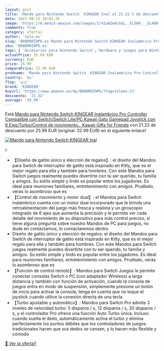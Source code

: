 ```yaml
---
layout: post
title: 'Mando para Nintendo Switch  KINGEAR Inal al 21.22 % de descuento'
date: 2021-08-22 10:01:35
image: 'https://m.media-amazon.com/images/I/41aAZeHcXeL._SL500_._SL400_.jpg'
comments: true
category: ofertas
author: 'tole.es'
slug: 'B08DRRZ9P6-es Mando para Nintendo Switch KINGEAR Inalambrico Pro...'
sku: 'B08DRRZ9P6-es'
tags: [ 'Accesorios para Nintendo Switch','Hardware y juegos para Nintendo Switch','Mandos para Nintendo Switch','Videojuegos','kingear','nintendo', ]
actualPrice: 25.99 EUR
currency: EUR
price: 25.99
comparePrice: 32.99 EUR
prodname: 'Mando para Nintendo Switch  KINGEAR Inalambrico Pro Controller Compatible con Switch/Switch Lite/PC  Kawaii Gato Gamepad Joystick con 6 Ejes/Turbo/Control de movimiento，Kawaii Gifts for Friends'
country: 'es'
flag: '🇪🇸'
brand: 'KINGEAR'
buyurl: 'https://www.amazon.es/dp/B08DRRZ9P6/?tag=tolees-21'
descuento: '21.22'
average: '28.99'
---
```


Está [Mando para Nintendo Switch  KINGEAR Inalambrico Pro Controller Compatible con Switch/Switch Lite/PC  Kawaii Gato Gamepad Joystick con 6 Ejes/Turbo/Control de movimiento，Kawaii Gifts for Friends](https://www.amazon.es/dp/B08DRRZ9P6/?tag=tolees-21) con 21.22 de descuento por 25.99 EUR (original: 32.99 EUR) en el siguiente enlace!

[![Mando para Nintendo Switch  KINGEAR Inal](https://m.media-amazon.com/images/I/41aAZeHcXeL._SL500_._SL400_.jpg)](https://www.amazon.es/dp/B08DRRZ9P6/?tag=tolees-21)

ℹ️:

- 【Diseño de gatito único y elección de regalos】: el diseño del Mandos para Switch de interruptor de gatito está inspirado en Kitty, que es el mejor regalo para ella y también para hombres. Con este Mandos para Switch juegos realmente puedes divertirte con tu ser querido, tu familia y amigos. Su estilo simple y lindo es popular entre los jugadores. Es ideal para reuniones familiares, entretenimiento con amigos. Pruébalo, verás lo asombroso que es
- 【Control de movimiento y motor dual】: el Mandos para Switch inalámbrico cuenta con un motor dual incorporado que le brinda una retroalimentación del juego más fresca y realista y un giroscopio integrado de 6 ejes que aumenta la precisión y le permite ver cada detalle del movimiento de su dispositivo para más control preciso, si tiene alguna pregunta sobre nuestro Mandos de PC para juegos, no dude en contactarnos, lo contactaremos dentro
- Diseño de gatito único y elección de regalos: el diseño del Mandos para Switch de interruptor de gatito está inspirado en Kitty, que es el mejor regalo para ella y también para hombres. Con este Mandos para Switch juegos realmente puedes divertirte con tu ser querido, tu familia y amigos. Su estilo simple y lindo es popular entre los jugadores. Es ideal para reuniones familiares, entretenimiento con amigos. Pruébalo, verás lo asombroso que es
- 【Función de control remoto】: Mandos para Switch Juegos le permite conectar consolas Switch o PC (con adaptador Wireless) a larga distancia y también con función de activación, cuando la consola de juegos entra en modo de suspensión, simplemente presione un botón de inicio para activar la consola, tenga en cuenta que no toque el joystick cuando utilice la conexión directa de una tecla
- 【Turbo ajustable y automático】: Mandos para Switch Pro admite 3 niveles de velocidad turbo: 5 disparos / s, 12 disparos / s, 20 disparos / s, y el controlador Pro ofrece una función Auto Turbo única. Incluso cuando suelta el dedo, automáticamente activa el turbo y elimina perfectamente los puntos débiles que los controladores de juegos tradicionales hacen que sus dedos se cansen, y lo hacen más flexible y cómodo

[🛒 Ver la oferta!!](https://www.amazon.es/dp/B08DRRZ9P6/?tag=tolees-21)

